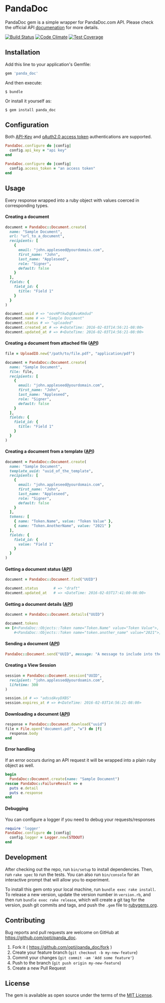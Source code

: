 # PandaDoc

PandaDoc gem is a simple wrapper for PandaDoc.com API. Please check the official
API [documenation](https://developers.pandadoc.com) for more details.

[![Build Status](https://travis-ci.org/opti/panda_doc.svg?branch=master)](http://travis-ci.org/opti/panda_doc)
[![Code Climate](https://codeclimate.com/github/opti/panda_doc/badges/gpa.svg)](https://codeclimate.com/github/opti/panda_doc)
[![Test Coverage](https://codeclimate.com/github/opti/panda_doc/badges/coverage.svg)](https://codeclimate.com/github/opti/panda_doc/coverage)

## Installation

Add this line to your application's Gemfile:

```ruby
gem 'panda_doc'
```

And then execute:

    $ bundle

Or install it yourself as:

    $ gem install panda_doc

## Configuration

Both [API-Key](https://developers.pandadoc.com/reference#api-key-authentication-process) and [oAuth2.0 access token](https://developers.pandadoc.com/reference#authentication-process) authentications are supported.

```ruby
PandaDoc.configure do |config|
  config.api_key = "api key"
end
```

```ruby
PandaDoc.configure do |config|
  config.access_token = "an access token"
end
```

## Usage

Every response wrapped into a ruby object with values coerced in corresponding types.

#### Creating a document

```ruby
document = PandaDoc::Document.create(
  name: "Sample Document",
  url: "url_to_a_document",
  recipients: [
    {
      email: "john.appleseed@yourdomain.com",
      first_name: "John",
      last_name: "Appleseed",
      role: "Signer",
      default: false
    }
  ],
  fields: {
    field_id: {
      title: "Field 1"
    }
  }
)

document.uuid # => "oovHPtkwDqEAvaKmdud"
document.name # => "Sample Document"
document.status # => "uploaded"
document.created_at # => #<DateTime: 2016-02-03T14:56:21-08:00>
document.updated_at # => #<DateTime: 2016-02-03T14:56:21-08:00>
```

#### Creating a document from attached file ([API](https://developers.pandadoc.com/reference#create-document-from-pdf))

```ruby
file = UploadIO.new("/path/to/file.pdf", "application/pdf")

document = PandaDoc::Document.create(
  name: "Sample Document",
  file: file,
  recipients: [
    {
      email: "john.appleseed@yourdomain.com",
      first_name: "John",
      last_name: "Appleseed",
      role: "Signer",
      default: false
    }
  ],
  fields: {
    field_id: {
      title: "Field 1"
    }
  }
)
```

#### Creating a document from a template ([API](https://developers.pandadoc.com/reference#create-document-from-pandadoc-template))

```ruby
document = PandaDoc::Document.create(
  name: "Sample Document",
  template_uuid: "uuid_of_the_template",
  recipients: [
    {
      email: "john.appleseed@yourdomain.com",
      first_name: "John",
      last_name: "Appleseed",
      role: "Signer",
      default: false
    }
  ],
  tokens: [
    { name: "Token.Name", value: "Token Value" },
    { name: "Token.AnotherName", value: "2021" }
  ],
  fields: {
    field_id: {
      value: "Field 1"
    }
  }
)
```

#### Getting a document status ([API](https://developers.pandadoc.com/reference#document-status))

```ruby
document = PandaDoc::Document.find("UUID")

document.status       # => "draft"
document.updated_at   # => <DateTime: 2016-02-03T17:41:00-08:00>
```

#### Getting a document details ([API](https://developers.pandadoc.com/reference#document-details))

```ruby
document = PandaDoc::Document.details("UUID")

document.tokens
=> [#<PandaDoc::Objects::Token name="Token.Name" value="Token Value">,
    #<PandaDoc::Objects::Token name="token.another_name" value="2021">]
```

#### Sending a document ([API](https://developers.pandadoc.com/reference#send-document))

```ruby
PandaDoc::Document.send("UUID", message: "A message to include into the email")
```

#### Creating a View Session

```ruby
session = PandaDoc::Document.session("UUID",
  recipient: "john.applessed@yourdoamin.com",
  lifetime: 300
)

session.id # => "adssdAvyDXBS"
session.expires_at # => #<DateTime: 2016-02-03T14:56:21-08:00>
```

#### Downloading a document ([API](https://developers.pandadoc.com/reference#download-document))

```ruby
response = PandaDoc::Document.download("uuid")
file = File.open("document.pdf", "w") do |f|
  response.body
end
```

#### Error handling

If an error occurs during an API request it will be wrapped into a plain ruby
object as well.

```ruby
begin
  PandaDoc::Document.create(name: "Sample Document")
rescue PandaDoc::FailureResult => e
  puts e.detail
  puts e.response
end
```

#### Debugging

You can configure a logger if you need to debug your requests/responses

```ruby
require 'logger'
PandaDoc.configure do |config|
  config.logger = Logger.new(STDOUT)
end
```

## Development

After checking out the repo, run `bin/setup` to install dependencies. Then, run `rake spec` to run the tests. You can also run `bin/console` for an interactive prompt that will allow you to experiment.

To install this gem onto your local machine, run `bundle exec rake install`. To release a new version, update the version number in `version.rb`, and then run `bundle exec rake release`, which will create a git tag for the version, push git commits and tags, and push the `.gem` file to [rubygems.org](https://rubygems.org).

## Contributing

Bug reports and pull requests are welcome on GitHub at https://github.com/opti/panda_doc.

1. Fork it ( https://github.com/opti/panda_doc/fork )
2. Create your feature branch (`git checkout -b my-new-feature`)
3. Commit your changes (`git commit -am 'Add some feature'`)
4. Push to the branch (`git push origin my-new-feature`)
5. Create a new Pull Request

## License

The gem is available as open source under the terms of the [MIT License](http://opensource.org/licenses/MIT).

